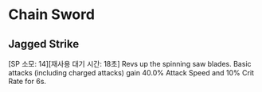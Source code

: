 # Chain Sword

## Jagged Strike

[SP 소모: 14][재사용 대기 시간: 18초] Revs up the spinning saw blades. Basic attacks (including charged attacks) gain 40.0% Attack Speed and 10% Crit Rate for 6s.
